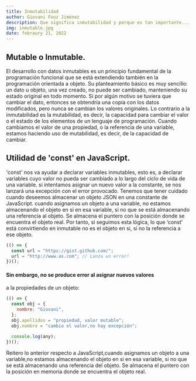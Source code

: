 ```yaml
---
title: Inmutabilidad
author: Giovani Fouz Jiménez
description: Que significa inmutabilidad y porque es tan importante...
img: inmutable.jpg
date: febraury 21, 2022
---
```


## Mutable o Inmutable.

El desarrollo con datos inmutables es un principio fundamental de la
programación funcional que se está extendiendo también en la
programación orientada a objeto. Su planteamiento básico es muy
sencillo: un dato u objeto, una vez creado, no puede ser cambiado,
manteniendo su estado original en todo momento. Si por algún motivo se
tuviera que cambiar el dato, entonces se obtendría una copia con los
datos modificados, pero nunca se cambian los valores originales. Lo
contrario a la inmutabilidad es la mutabilidad, es decir, la capacidad
para cambiar el valor o el estado de los elementos de un lenguaje de
programación. Cuando cambiamos el valor de una propiedad, o la
referencia de una variable, estamos haciendo uso de mutabilidad, es
decir, de la capacidad de cambiar.

## Utilidad de 'const' en JavaScript.

'const' nos va ayudar a declarar variables inmutables, esto es, a
declarar variables cuyo valor no pueda ser cambiado a lo largo del
ciclo de vida de una variable. si intentamos asignar un nuevo valor a
la constante, se nos lanzará una excepción con el error provocado.
Tenemos que tener cuidado cuando deseemos almacenar un objeto JSON en
una constante de JavaScript. cuando asignamos un objeto a una
variable, no estamos almacenando el objeto en si en esa variable, si
no que se está almacenando una referencia al objeto. Se almacena el
puntero con la posición donde se encuentra el objeto real. Por tanto,
si seguimos esta lógica, lo que ‘const’ está convirtiendo en inmutable
no es el objeto en si, si no la referencia a ese objeto.

```js
(() => {
  const url = "https://gist.github.com/";
  url = "http://www.as.com"; // Lanza un error!
})();
```

#### Sin embargo, no se produce error al asignar nuevos valores 
a la propiedades de un objeto:

```js
(() => {
  const obj = {
    nombre: "Giovani",
  };
  obj.apellidos = "propiedad, valor mutable";
  obj.nombre = "cambio el valor,no hay excepción";

  console.log(any);
})();

```
Reitero lo anterior respecto a JavaScript,cuando asignamos un 
objeto a una variable,no estamos almacenando el objeto en si 
en esa variable, si no que se está almacenando una referencia 
del objeto. Se almacena el puntero con la posición en memoria 
donde se encuentra el objeto real.

